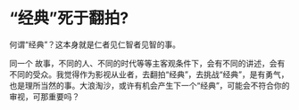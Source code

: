 # “经典”死于翻拍?

何谓“经典”？这本身就是仁者见仁智者见智的事。 

同一个 故事，不同的人、不同的时代等等主客观条件下，会有不同的讲述，会有不同的受众。我觉得作为影视从业者，去翻拍“经典”，去挑战“经典”，是有勇气，也是理所当然的事。大浪淘沙，或许有机会产生下一个“经典”，可能会不符合你的审视，可那重要吗？